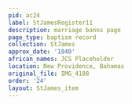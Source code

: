 ```yaml
---
pid: ac24
label: StJamesRegister11
description: marriage banns page
page_type: baptism record
collection: StJames
approx_date: '1840'
african_names: JCS Placeholder
location: New Providence, Bahamas
original_file: IMG_4108
order: '24'
layout: StJames_item
---
```

